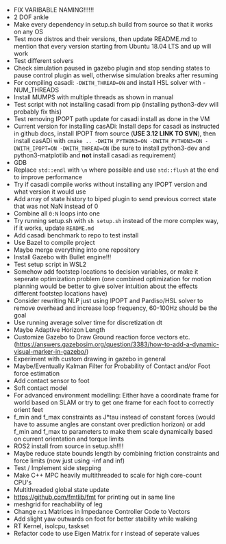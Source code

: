 - FIX VARIBABLE NAMING!!!!!!
- 2 DOF ankle
- Make every dependency in setup.sh build from source so that it works on any OS
- Test more distros and their versions, then update README.md to mention that every version starting from Ubuntu 18.04 LTS and up will work
- Test different solvers
- Check simulation paused in gazebo plugin and stop sending states to pause control plugin as well, otherwise simulation breaks after resuming
- For compiling casadi: `-DWITH_THREAD=ON` and install HSL solver with -NUM_THREADS
- Install MUMPS with multiple threads as shown in manual
- Test script with not installing casadi from pip (installing python3-dev will probably fix this)
- Test removing IPOPT path update for casadi install as done in the VM
- Current version for installing casADi: Install deps for casadi as instructed in github docs, install IPOPT from source (**USE 3.12 LINK TO SVN**), then install casADi with `cmake .. -DWITH_PYTHON3=ON -DWITH_PYTHON3=ON -DWITH_IPOPT=ON -DWITH_THREAD=ON` (be sure to install python3-dev and python3-matplotlib and **not** install casadi as requirement) 
- GDB
- Replace `std::endl` with `\n` where possible and use `std::flush` at the end to improve performance
- Try if casadi compile works without installing any IPOPT version and what version it would use
- Add array of state history to biped plugin to send previous correct state that was not NaN instead of 0
- Combine all `0:N` loops into one
- Try running setup.sh with `sh setup.sh` instead of the more complex way, if it works, update `README.md`
- Add casadi benchmark to repo to test install
- Use Bazel to compile project
- Maybe merge everything into one repository
- Install Gazebo with Bullet engine!!!
- Test setup script in WSL2
- Somehow add footstep locations to decision variables, or make it seperate optimization problem (one combined optimization for motion planning would be better to give solver intuition about the effects different footstep locations have)
- Consider rewriting NLP just using IPOPT and Pardiso/HSL solver to remove overhead and increase loop frequency, 60-100Hz should be the goal
- Use running average solver time for discretization dt
- Maybe Adaptive Horizon Length
- Customize Gazebo to Draw Ground reaction force vectors etc. (https://answers.gazebosim.org/question/3383/how-to-add-a-dynamic-visual-marker-in-gazebo/)
- Experiment with custom drawing in gazebo in general
- Maybe/Eventually Kalman Filter for Probability of Contact and/or Foot force estimation
- Add contact sensor to foot
- Soft contact model
- For advanced environment modelling: Either have a coordinate frame for world based on SLAM or try to get one frame for each foot to correctly orient feet
- f_min and f_max constraints as J*tau instead of constant forces (would have to assume angles are constant over prediction horizon) or add f_min and f_max to parameters to make them scale dynamically based on current orientation and torque limits
- ROS2 install from source in setup.sh!!!!
- Maybe reduce state bounds length by combining friction constraints and force limits (now just using -inf and inf)
- Test / Implement side stepping
- Make C++ MPC heavily multithreaded to scale for high core-count CPU's
- Multithreaded global state update
- https://github.com/fmtlib/fmt for printing out in same line
- meshgrid for reachability of leg
- Change `nx1` Matrices in Impedance Controller Code to Vectors
- Add slight yaw outwards on foot for better stability while walking
- RT Kernel, isolcpu, taskset
- Refactor code to use Eigen Matrix for r instead of seperate values